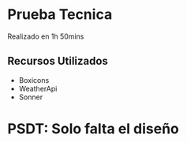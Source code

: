# Prueba Tecnica

Realizado en 1h 50mins

## Recursos Utilizados

* Boxicons
* WeatherApi
* Sonner

# PSDT: Solo falta el diseño
